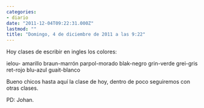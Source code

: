 ```yaml
---
categories:
- diario
date: "2011-12-04T09:22:31.000Z"
lastmod: ""
title: "Domingo, 4 de diciembre de 2011 a las 9:22"
---
```


Hoy clases de escribir en ingles los colores:


ielou- amarillo
braun-marrón
parpol-morado
blak-negro
grin-verde
grei-gris
ret-rojo
blu-azul
guait-blanco

Bueno chicos hasta aquí­ la clase de hoy, dentro de poco seguiremos con otras clases.

PD: Johan.